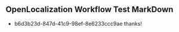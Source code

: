 ## OpenLocalization Workflow Test MarkDown
* b6d3b23d-847d-41c9-98ef-8e6233ccc9ae 
thanks!<!--HONumber=Mar16_HO2-->
